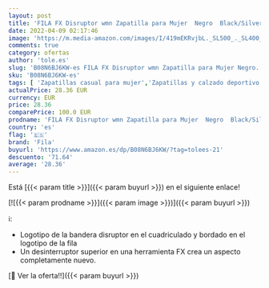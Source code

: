 ```yaml
---
layout: post
title: 'FILA FX Disruptor wmn Zapatilla para Mujer  Negro  Black/Silver   36 EU'
date: 2022-04-09 02:17:46
image: 'https://m.media-amazon.com/images/I/419mEKRvjbL._SL500_._SL400_.jpg'
comments: true
category: ofertas
author: 'tole.es'
slug: 'B08N6BJ6KW-es FILA FX Disruptor wmn Zapatilla para Mujer Negro...'
sku: 'B08N6BJ6KW-es'
tags: [ 'Zapatillas casual para mujer','Zapatillas y calzado deportivo para mujer','Zapatos','Zapatos para mujer','Zapatos y complementos','fila','zapatilla', ]
actualPrice: 28.36 EUR
currency: EUR
price: 28.36
comparePrice: 100.0 EUR
prodname: 'FILA FX Disruptor wmn Zapatilla para Mujer  Negro  Black/Silver   36 EU'
country: 'es'
flag: '🇪🇸'
brand: 'Fila'
buyurl: 'https://www.amazon.es/dp/B08N6BJ6KW/?tag=tolees-21'
descuento: '71.64'
average: '28.36'
---
```


Está [{{< param title >}}]({{< param buyurl >}}) en el siguiente enlace!

[![{{< param prodname >}}]({{< param image >}})]({{< param buyurl >}})

ℹ️:

- Logotipo de la bandera disruptor en el cuadriculado y bordado en el logotipo de la fila
- Un desinterruptor superior en una herramienta FX crea un aspecto completamente nuevo.

[🛒 Ver la oferta!!]({{< param buyurl >}})
